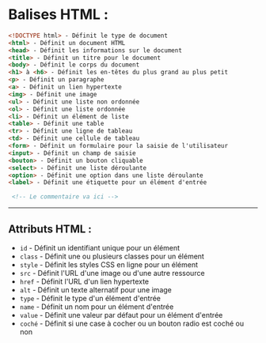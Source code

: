 # Balises HTML :

``` html
<!DOCTYPE html> - Définit le type de document
<html> - Définit un document HTML
<head> - Définit les informations sur le document
<title> - Définit un titre pour le document
<body> - Définit le corps du document
<h1> à <h6> - Définit les en-têtes du plus grand au plus petit
<p> - Définit un paragraphe
<a> - Définit un lien hypertexte
<img> - Définit une image
<ul> - Définit une liste non ordonnée
<ol> - Définit une liste ordonnée
<li> - Définit un élément de liste
<table> - Définit une table
<tr> - Définit une ligne de tableau
<td> - Définit une cellule de tableau
<form> - Définit un formulaire pour la saisie de l'utilisateur
<input> - Définit un champ de saisie
<bouton> - Définit un bouton cliquable
<select> - Définit une liste déroulante
<option> - Définit une option dans une liste déroulante
<label> - Définit une étiquette pour un élément d'entrée

 <!-- Le commentaire va ici --> 

 ```

---
## Attributs HTML :
- ``id`` - Définit un identifiant unique pour un élément
- ``class`` - Définit une ou plusieurs classes pour un élément
- ``style`` - Définit les styles CSS en ligne pour un élément
- ``src`` - Définit l'URL d'une image ou d'une autre ressource
- ``href`` - Définit l'URL d'un lien hypertexte
- ``alt`` - Définit un texte alternatif pour une image
- ``type`` - Définit le type d'un élément d'entrée
- ``name`` - Définit un nom pour un élément d'entrée
- ``value`` - Définit une valeur par défaut pour un élément d'entrée
- ``coché`` - Définit si une case à cocher ou un bouton radio est coché ou non


